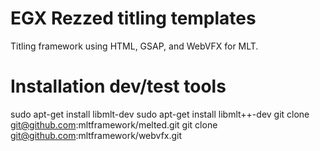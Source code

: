 # EGX Rezzed titling templates

Titling framework using HTML, GSAP, and WebVFX for MLT.

# Installation dev/test tools

sudo apt-get install libmlt-dev 
sudo apt-get install libmlt++-dev 
git clone git@github.com:mltframework/melted.git
git clone git@github.com:mltframework/webvfx.git

